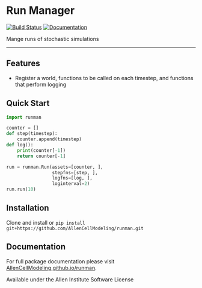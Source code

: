 # Run Manager

[![Build Status](https://github.com/AllenCellModeling/runman/workflows/Build%20Master/badge.svg)](https://github.com/AllenCellModeling/runman/actions)
[![Documentation](https://github.com/AllenCellModeling/runman/workflows/Documentation/badge.svg)](https://AllenCellModeling.github.io/runman)

Mange runs of stochastic simulations

---

## Features
* Register a world, functions to be called on each timestep, and functions that perform logging

## Quick Start
```python
import runman

counter = []
def step(timestep):
    counter.append(timestep)
def log():
    print(counter[-1])
    return counter[-1]

run = runman.Run(assets=[counter, ], 
                 stepfns=[step, ],
                 logfns=[log, ], 
                 loginterval=2)
run.run(10)
```

## Installation

Clone and install or `pip install git+https://github.com/AllenCellModeling/runman.git`

## Documentation
For full package documentation please visit [AllenCellModeling.github.io/runman](https://AllenCellModeling.github.io/runman).


Available under the Allen Institute Software License

